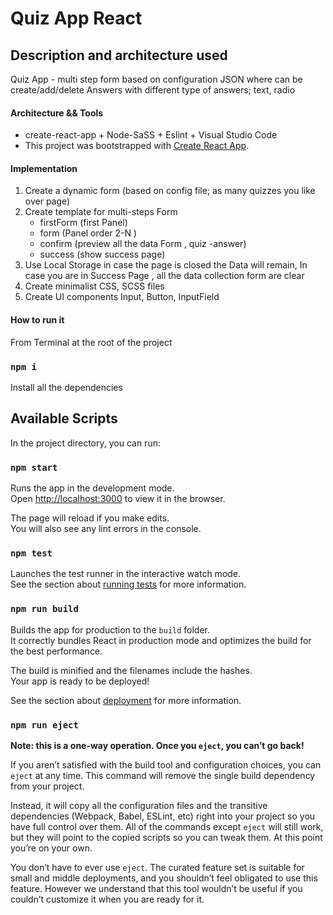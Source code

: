 # Quiz App React
## Description and architecture used

Quiz App - multi step form based on configuration JSON where can be
create/add/delete Answers with different type of answers; text, radio

#### Architecture && Tools

* create-react-app + Node-SaSS + Eslint + Visual Studio Code
* This project was bootstrapped with
[Create React App](https://github.com/facebook/create-react-app).

#### Implementation

1. Create a dynamic form (based on config file; as many quizzes you like over
   page)
2. Create template for multi-steps Form
   - firstForm (first Panel)
   - form (Panel order 2-N )
   - confirm (preview all the data Form , quiz -answer)
   - success (show success page)
3. Use Local Storage in case the page is closed the Data will remain, In case
   you are in Success Page , all the data collection form are clear
4. Create minimalist CSS, SCSS files
5. Create UI components Input, Button, InputField

#### How to run it

From Terminal at the root of the project

### `npm i`

Install all the dependencies

## Available Scripts

In the project directory, you can run:

### `npm start`

Runs the app in the development mode.<br> Open
[http://localhost:3000](http://localhost:3000) to view it in the browser.

The page will reload if you make edits.<br> You will also see any lint errors in
the console.

### `npm test`

Launches the test runner in the interactive watch mode.<br> See the section
about
[running tests](https://facebook.github.io/create-react-app/docs/running-tests)
for more information.

### `npm run build`

Builds the app for production to the `build` folder.<br> It correctly bundles
React in production mode and optimizes the build for the best performance.

The build is minified and the filenames include the hashes.<br> Your app is
ready to be deployed!

See the section about
[deployment](https://facebook.github.io/create-react-app/docs/deployment) for
more information.

### `npm run eject`

**Note: this is a one-way operation. Once you `eject`, you can’t go back!**

If you aren’t satisfied with the build tool and configuration choices, you can
`eject` at any time. This command will remove the single build dependency from
your project.

Instead, it will copy all the configuration files and the transitive
dependencies (Webpack, Babel, ESLint, etc) right into your project so you have
full control over them. All of the commands except `eject` will still work, but
they will point to the copied scripts so you can tweak them. At this point
you’re on your own.

You don’t have to ever use `eject`. The curated feature set is suitable for
small and middle deployments, and you shouldn’t feel obligated to use this
feature. However we understand that this tool wouldn’t be useful if you couldn’t
customize it when you are ready for it.
